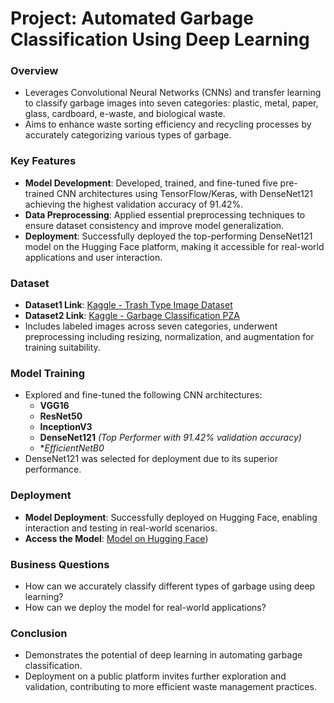 # Project: Automated Garbage Classification Using Deep Learning

### Overview
* Leverages Convolutional Neural Networks (CNNs) and transfer learning to classify garbage images into seven categories: plastic, metal, paper, glass, cardboard, e-waste, and biological waste.
* Aims to enhance waste sorting efficiency and recycling processes by accurately categorizing various types of garbage.

### Key Features
* **Model Development**: Developed, trained, and fine-tuned five pre-trained CNN architectures using TensorFlow/Keras, with DenseNet121 achieving the highest validation accuracy of 91.42%.
* **Data Preprocessing**: Applied essential preprocessing techniques to ensure dataset consistency and improve model generalization.
* **Deployment**: Successfully deployed the top-performing DenseNet121 model on the Hugging Face platform, making it accessible for real-world applications and user interaction.

### Dataset
* **Dataset1 Link**: [Kaggle - Trash Type Image Dataset](https://www.kaggle.com/datasets/farzadnekouei/trash-type-image-dataset)
* **Dataset2 Link**: [Kaggle - Garbage Classification PZA](https://www.kaggle.com/code/phyoezawaung/garbage-classification-pza/input)
* Includes labeled images across seven categories, underwent preprocessing including resizing, normalization, and augmentation for training suitability.

### Model Training
* Explored and fine-tuned the following CNN architectures:
  * **VGG16**
  * **ResNet50**
  * **InceptionV3**
  * **DenseNet121** *(Top Performer with 91.42% validation accuracy)*
  * **EfficientNetB0*
* DenseNet121 was selected for deployment due to its superior performance.

### Deployment
* **Model Deployment**: Successfully deployed on Hugging Face, enabling interaction and testing in real-world scenarios.
* **Access the Model**: [Model on Hugging Face](https://huggingface.co/spaces/NehaMaw/GarbageClassifier_Capstone))

### Business Questions
* How can we accurately classify different types of garbage using deep learning?
* How can we deploy the model for real-world applications?

### Conclusion
* Demonstrates the potential of deep learning in automating garbage classification.
* Deployment on a public platform invites further exploration and validation, contributing to more efficient waste management practices.
